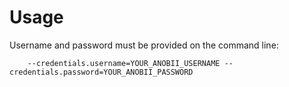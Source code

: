 # Usage
Username and password must be provided on the command line:

```
    --credentials.username=YOUR_ANOBII_USERNAME --credentials.password=YOUR_ANOBII_PASSWORD
```
